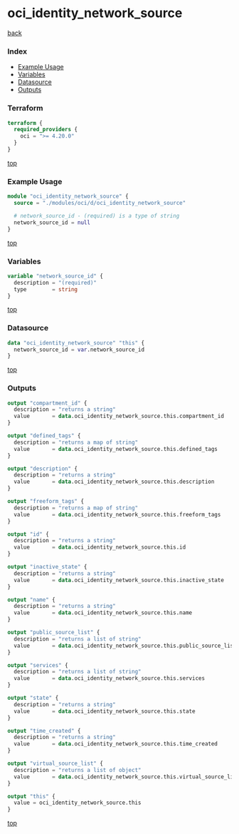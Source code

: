 # oci_identity_network_source

[back](../oci.md)

### Index

- [Example Usage](#example-usage)
- [Variables](#variables)
- [Datasource](#datasource)
- [Outputs](#outputs)

### Terraform

```terraform
terraform {
  required_providers {
    oci = ">= 4.20.0"
  }
}
```

[top](#index)

### Example Usage

```terraform
module "oci_identity_network_source" {
  source = "./modules/oci/d/oci_identity_network_source"

  # network_source_id - (required) is a type of string
  network_source_id = null
}
```

[top](#index)

### Variables

```terraform
variable "network_source_id" {
  description = "(required)"
  type        = string
}
```

[top](#index)

### Datasource

```terraform
data "oci_identity_network_source" "this" {
  network_source_id = var.network_source_id
}
```

[top](#index)

### Outputs

```terraform
output "compartment_id" {
  description = "returns a string"
  value       = data.oci_identity_network_source.this.compartment_id
}

output "defined_tags" {
  description = "returns a map of string"
  value       = data.oci_identity_network_source.this.defined_tags
}

output "description" {
  description = "returns a string"
  value       = data.oci_identity_network_source.this.description
}

output "freeform_tags" {
  description = "returns a map of string"
  value       = data.oci_identity_network_source.this.freeform_tags
}

output "id" {
  description = "returns a string"
  value       = data.oci_identity_network_source.this.id
}

output "inactive_state" {
  description = "returns a string"
  value       = data.oci_identity_network_source.this.inactive_state
}

output "name" {
  description = "returns a string"
  value       = data.oci_identity_network_source.this.name
}

output "public_source_list" {
  description = "returns a list of string"
  value       = data.oci_identity_network_source.this.public_source_list
}

output "services" {
  description = "returns a list of string"
  value       = data.oci_identity_network_source.this.services
}

output "state" {
  description = "returns a string"
  value       = data.oci_identity_network_source.this.state
}

output "time_created" {
  description = "returns a string"
  value       = data.oci_identity_network_source.this.time_created
}

output "virtual_source_list" {
  description = "returns a list of object"
  value       = data.oci_identity_network_source.this.virtual_source_list
}

output "this" {
  value = oci_identity_network_source.this
}
```

[top](#index)